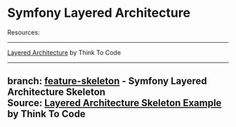 # Symfony Layered Architecture

Resources:

---
[Layered Architecture](https://www.thinktocode.com/2018/07/05/layered-architecture/) by Think To Code

---

branch: [feature-skeleton](https://github.com/habibun/symfony-layered-skeleton/tree/feature-skeleton) - Symfony Layered Architecture Skeleton   
Source: [Layered Architecture Skeleton Example](https://www.thinktocode.com/2018/07/12/layered-architecture-skeleton-example/) by Think To Code
---

